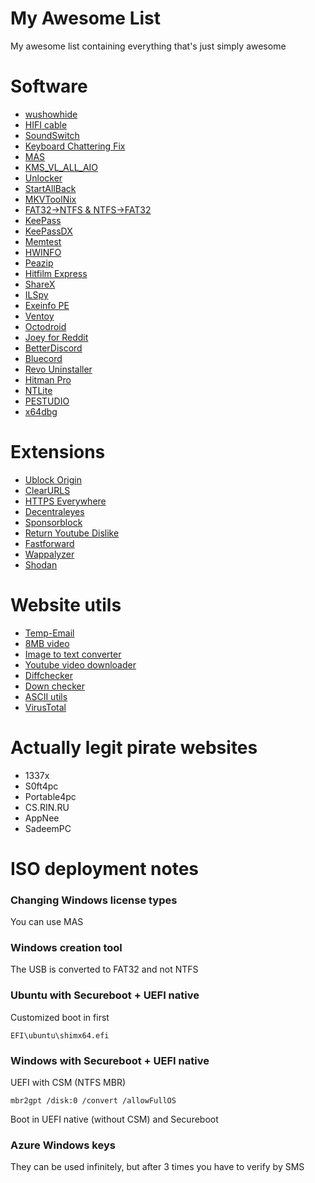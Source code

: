 # My Awesome List

My awesome list containing everything that's just simply awesome

# Software
- [wushowhide](https://www.majorgeeks.com/mg/getmirror/wushowhide,1.html)
- [HIFI cable](http://vincent.burel.free.fr/VirtualAudioApps/HiFiCableAsioBridgeSetup_v1007.zip)
- [SoundSwitch](https://soundswitch.aaflalo.me/)
- [Keyboard Chattering Fix](https://www.softpedia.com/get/System/System-Miscellaneous/Keyboard-Chattering-Fix.shtml)
- [MAS](https://github.com/massgravel/Microsoft-Activation-Scripts)
- [KMS_VL_ALL_AIO](https://github.com/abbodi1406/KMS_VL_ALL_AIO)
- [Unlocker](https://filehippo.com/download_unlocker/)
- [StartAllBack](https://www.startallback.com/)
- [MKVToolNix](https://mkvtoolnix.download/downloads.html)
- [FAT32->NTFS & NTFS->FAT32](https://www.diskpart.com/AOMEI-n2f.html)
- [KeePass](https://keepass.info/)
- [KeePassDX](https://play.google.com/store/apps/details?id=com.kunzisoft.keepass.free)
- [Memtest](https://www.memtest86.com/)
- [HWINFO](https://www.hwinfo.com/)
- [Peazip](https://peazip.github.io/)
- [Hitfilm Express](https://fxhome.com/product/hitfilm-express)
- [ShareX](https://getsharex.com/)
- [ILSpy](https://github.com/icsharpcode/ILSpy)
- [Exeinfo PE](http://exeinfo.booomhost.com/)
- [Ventoy](https://www.ventoy.net/en/index.html)
- [Octodroid](https://f-droid.org/en/packages/com.gh4a/)
- [Joey for Reddit](https://play.google.com/store/apps/details?id=o.o.joey)
- [BetterDiscord](https://betterdiscord.app/)
- [Bluecord](https://bluesmods.com/bluecord/)
- [Revo Uninstaller](https://www.revouninstaller.com/)
- [Hitman Pro](https://www.hitmanpro.com/en-us)
- [NTLite](https://www.ntlite.com/download/)
- [PESTUDIO](https://www.winitor.com/)
- [x64dbg](https://x64dbg.com/)

# Extensions
- [Ublock Origin](https://chrome.google.com/webstore/detail/ublock-origin/cjpalhdlnbpafiamejdnhcphjbkeiagm)
- [ClearURLS](https://chrome.google.com/webstore/detail/clearurls/lckanjgmijmafbedllaakclkaicjfmnk)
- [HTTPS Everywhere](https://chrome.google.com/webstore/detail/https-everywhere/gcbommkclmclpchllfjekcdonpmejbdp)
- [Decentraleyes](https://chrome.google.com/webstore/detail/decentraleyes/ldpochfccmkkmhdbclfhpagapcfdljkj)
- [Sponsorblock](https://chrome.google.com/webstore/detail/sponsorblock-for-youtube/mnjggcdmjocbbbhaepdhchncahnbgone)
- [Return Youtube Dislike](https://chrome.google.com/webstore/detail/return-youtube-dislike/gebbhagfogifgggkldgodflihgfeippi)
- [Fastforward](https://chrome.google.com/webstore/detail/fastforward/icallnadddjmdinamnolclfjanhfoafe)
- [Wappalyzer](https://chrome.google.com/webstore/detail/wappalyzer-technology-pro/gppongmhjkpfnbhagpmjfkannfbllamg)
- [Shodan](https://chrome.google.com/webstore/detail/shodan/jjalcfnidlmpjhdfepjhjbhnhkbgleap)

# Website utils
- [Temp-Email](https://temp-mail.org/)
- [8MB video](https://8mb.video/)
- [Image to text converter](https://www.prepostseo.com/image-to-text)
- [Youtube video downloader](https://yt1s.io/)
- [Diffchecker](https://www.diffchecker.com/)
- [Down checker](https://downforeveryoneorjustme.com/)
- [ASCII utils](https://www.asciitohex.com/)
- [VirusTotal](https://www.virustotal.com/)

# Actually legit pirate websites
- 1337x
- S0ft4pc
- Portable4pc
- CS.RIN.RU
- AppNee
- SadeemPC

# ISO deployment notes

### Changing Windows license types
You can use MAS

### Windows creation tool
The USB is converted to FAT32 and not NTFS

### Ubuntu with Secureboot + UEFI native
Customized boot in first
```
EFI\ubuntu\shimx64.efi
```

### Windows with Secureboot + UEFI native
UEFI with CSM (NTFS MBR)
```
mbr2gpt /disk:0 /convert /allowFullOS
```
Boot in UEFI native (without CSM) and Secureboot

### Azure Windows keys
They can be used infinitely, but after 3 times you have to verify by SMS
